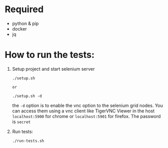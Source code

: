 # Required

* python & pip
* docker
* jq


# How to run the tests:

1. Setup project and start selenium server
   ```
   ./setup.sh

   or 

   ./setup.sh -d
   ```
   the `-d` option is to enable the vnc option to the selenium grid nodes. You can access them using a vnc client like TigerVNC Viewer in the host `localhost:5900` for chrome or `localhost:5901` for firefox. The password is `secret`

1. Run tests:
   ```
   ./run-tests.sh
   ```
